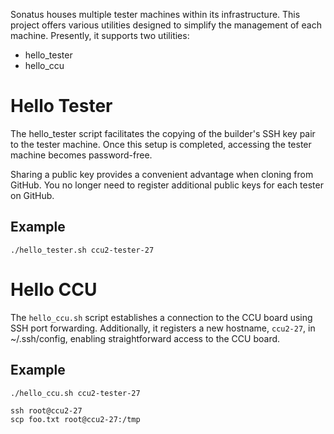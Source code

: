 
Sonatus houses multiple tester machines within its infrastructure. This project offers various utilities designed to simplify the management of each machine. Presently, it supports two utilities:

- hello_tester
- hello_ccu


# Hello Tester
The hello_tester script facilitates the copying of the builder's SSH key pair to the tester machine. Once this setup is completed, accessing the tester machine becomes password-free.

Sharing a public key provides a convenient advantage when cloning from GitHub. You no longer need to register additional public keys for each tester on GitHub.

## Example
```
./hello_tester.sh ccu2-tester-27
```

# Hello CCU
The `hello_ccu.sh` script establishes a connection to the CCU board using SSH port forwarding. Additionally, it registers a new hostname, `ccu2-27`, in ~/.ssh/config, enabling straightforward access to the CCU board.

## Example
```
./hello_ccu.sh ccu2-tester-27

ssh root@ccu2-27
scp foo.txt root@ccu2-27:/tmp
```
